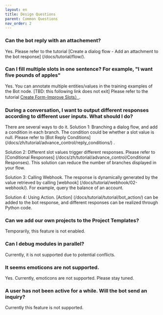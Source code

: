 ```yaml
---
layout: en
title: Design Questions
parent: Common Questions
nav_order: 2
---
```

<!---
### How do I get the URL when I customize the webhook?

Please refer to the tutorial[webhook](/docs/tutorial/webhook/01-webhook/)

### How to create consecutive multiple responses?

Please refer to the tutorial[Create conversation flow graph - add reply node](/docs/tutorial/flow/01-create-flow/#add-reply-node)

### Do not know the function of intents template

Please refer to the tutorial[Create Intent List](/docs/tutorial/node-template/user-global/)

### Does the initial node of the flow chart have a user option by default?

Please refer to the tutorial[Dialog Flow Graph Settings](/docs/tutorial/setting/)

### Add a node and then delete it. Is there an undo function?

Please refer to the tutorial[Undo/Redo](/docs/tutorial/setting/)

-->
### Can the bot reply with an attachement?
Yes. Please refer to the tutorial [Create a dialog flow - Add an attachment to the bot response] (/docs/tutorial/flow/).

### Can I fill multiple slots in one sentence? For example, "I want five pounds of apples"
Yes. You can annotate multiple entities/values in the training examples of the Bot node.
[TBD: this following link does not exit] 
Please refer to the tutorial [Create Form-Improve Slots）](/docs/tutorial/flow/01-create-flow/). 

### During a conversation, I want to output different responses according to different user inputs. What should I do?
There are several ways to do it. 
Solution 1: Branching a dialog flow, and add a condition in each branch.  The condition could be whether a slot value is null. Please refer to [Bot Reply Conditions] (/docs/zh/tutorial/advance_control/reply_conditions/) . 

Solution 2: Different slot values trigger different responses. Please refer to [Conditional Responses] (/docs/zh/tutorial/advance_control/Conditional Responses).  This solution can reduce the number of branches displayed in your flow. 

Solution 3: Calling Webhook. The response is dynamically generated by the value retrieved by calling [webhook] (/docs/tutorial/webhook/02-webhook/). For example, query the balance of an account. 

Solution 4: Using Action. [Action] (/docs/tutorial/tutorial/bot_action/) can be added to the bot response, and different responses can be realized through Python code.

### Can we add our own projects to the Project Templates?
Temporarily, this feature is not enabled. 

<!---
### ### Can the node convert the type?

Currently, only user input can be converted to a button,
You can change the "user input method" of the user input node to "click input"

### Shortcut key support: control c/z

You can use control c to quickly copy nodes to the pasteboard, and control z to undo the previous operation

### The node has errors and cannot be saved

If there is an error in a node, click **Save** when editing the node, and an error message will appear. If you want to use a node first, you can click **Close**
--->

### Can I debug modules in parallel?
Currently, it is not supported due to potential conflicts. 

### It seems emoticons are not supported. 
Yes. Currently, emoticons are not supported. Please stay tuned. 

### A user has not been active for a while. Will the bot send an inquiry?
Currently this feature is not supported.  
